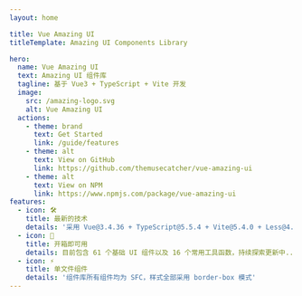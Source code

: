 ```yaml
---
layout: home

title: Vue Amazing UI
titleTemplate: Amazing UI Components Library

hero:
  name: Vue Amazing UI
  text: Amazing UI 组件库
  tagline: 基于 Vue3 + TypeScript + Vite 开发
  image:
    src: /amazing-logo.svg
    alt: Vue Amazing UI
  actions:
    - theme: brand
      text: Get Started
      link: /guide/features
    - theme: alt
      text: View on GitHub
      link: https://github.com/themusecatcher/vue-amazing-ui
    - theme: alt
      text: View on NPM
      link: https://www.npmjs.com/package/vue-amazing-ui
features:
  - icon: 🛠️
    title: 最新的技术
    details: '采用 Vue@3.4.36 + TypeScript@5.5.4 + Vite@5.4.0 + Less@4.2.0 开发'
  - icon: 🚀
    title: 开箱即可用
    details: 目前包含 61 个基础 UI 组件以及 16 个常用工具函数，持续探索更新中...
  - icon: ⚡️
    title: 单文件组件
    details: '组件库所有组件均为 SFC，样式全部采用 border-box 模式'
---
```


<Watermark fullscreen content="Vue Amazing UI" />

<script setup lang="ts">
import { onMounted } from 'vue'
import { fetchVersion } from './.vitepress/utils/fetchVersion'
import pkg from '../package.json'

const dependencies = pkg.dependencies
const devDependencies = pkg.devDependencies
function getVersion (target: string): string {
  for (let name of Object.keys(dependencies)) {
    if (name === target) {
      return dependencies[name].replace('^', '')
    }
  }
  for (let name of Object.keys(devDependencies)) {
    if (name === target) {
      return devDependencies[name].replace('^', '')
    }
  }
  return ''
}
function fetchDesc () {
  const featureDetails: any = document.querySelector('div.VPFeatures.VPHomeFeatures > div.container > div.items :first-child > div.VPLink.no-icon.VPFeature .box > p.details')
  const developDesc = `采用 Vue@${getVersion('vue')} + TypeScript@${getVersion('typescript')} + Vite@${getVersion('vite')} + Less@${getVersion('less')} 开发`
  featureDetails.textContent = developDesc
}
onMounted(() => {
  fetchVersion()
  fetchDesc()
})
</script>
